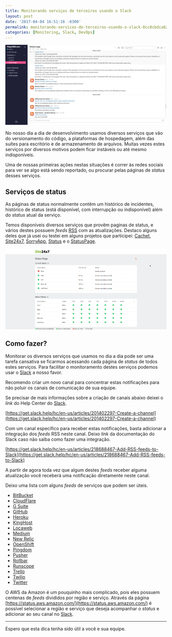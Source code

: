 ```yaml
---
title: Monitorando serviços de terceiros usando o Slack
layout: post
date: '2017-04-04 16:51:16 -0300'
permalink: monitorando-servicos-de-terceiros-usando-o-slack-8cc8cbdca62f
categories: [Monitoring, Slack, DevOps]
---
```


![Meu canal #status-page no Slack](/uploads/1*ZbaDdPv6w8WQTxKtttFssw.png)

No nosso dia a dia de desenvolvimento usamos diversos serviços que vão do versionamento do código, a plataformas de hospedagem, além das suítes para escritório e de armazenamento de arquivos. Muitas vezes estes serviços por diversos motivos podem ficar instáveis ou até mesmo indisponíveis.

Uma de nossas primeiras ações nestas situações é correr às redes sociais para ver se algo está sendo reportado, ou procurar pelas páginas de *status* desses serviços.

## Serviços de status

As páginas de status normalmente contêm um histórico de incidentes, histórico de status (está disponível, com interrupção ou indisponível) além do *status* atual da serviço.

Temos disponíveis diversos serviços que provêm paginas de status, e vários destes possuem *feeds* [RSS](https://pt.wikipedia.org/wiki/RSS) com as atualizações. Destaco alguns deles que já usei ou testei em alguns projetos que participei: [Cachet](https://cachethq.io/), [Site24x7](https://www.site24x7.com/), [SorryApp](https://www.sorryapp.com/), [Status](https://status.io/) e o [StatusPage](https://www.statuspage.io/).

![Minha página de status (status.magnobiet.com) usando o serviço do Site24x7 da Zoho](/uploads/1*3kbrt55KjOzIkZ9ZuFQWUg.png)

## Como fazer?

Monitorar os diversos serviços que usamos no dia a dia pode ser uma tarefa cansativa se ficarmos acessando cada página de *status* de todos estes serviços. Para facilitar o monitoramento destes serviços podemos usar o [Slack](https://medium.com/@slackhq) a nosso favor.

Recomendo criar um novo canal para concentrar estas notificações para não poluir os canais de comunicação de sua equipe.

Se precisar de mais informações sobre a criação de canais abaixo deixei o *link* do Help Center do [Slack](https://medium.com/@slackhq).

[https://get.slack.help/hc/en-us/articles/201402297-Create-a-channel](https://get.slack.help/hc/en-us/articles/201402297-Create-a-channel)

Com um canal especifico para receber estas notificações, basta adicionar a integração dos *feeds* RSS neste canal. Deixo *link* da documentação do Slack caso não saiba como fazer uma integração.

[https://get.slack.help/hc/en-us/articles/218688467-Add-RSS-feeds-to-Slack](https://get.slack.help/hc/en-us/articles/218688467-Add-RSS-feeds-to-Slack)

A partir de agora toda vez que algum destes *feeds* receber alguma atualização você receberá uma notificação diretamente neste canal.

Deixo uma lista com alguns *feeds* de serviços que podem ser úteis.

- [BitBucket](https://status.bitbucket.org/history.rss)
- [CloudFlare](https://www.cloudflarestatus.com/history.rss)
- [G Suite](https://www.google.com/appsstatus/rss/en)
- [GitHub](https://status.github.com/messages.rss)
- [Heroku](https://status.heroku.com/feed)
- [KingHost](http://status.kinghost.net.br/history.rss)
- [Locaweb](https://statusblog.locaweb.com.br/feed)
- [Medium](https://medium.statuspage.io/history.rss)
- [New Relic](https://status.newrelic.com/history.rss)
- [OpenShift](https://status.openshift.com/history.rss)
- [Pingdom](http://status.pingdom.com/history.rss)
- [Pusher](https://status.pusher.com/history.rss)
- [Rollbar](http://status.rollbar.com/history.rss)
- [Runscope](https://runscope.statuspage.io/history.rss)
- [Trello](http://www.trellostatus.com/history.rss)
- [Twilio](https://status.twilio.com/history.rss)
- [Twitter](http://status.twitterstat.us/pages/564314ae3309c22c3b0002fa/rss)

O AWS da Amazon é um pouquinho mais complicado, pois eles possuem centenas de *feeds* divididos por região e serviço. Através da página [https://status.aws.amazon.com/](https://status.aws.amazon.com/) é possível selecionar a região e serviço que deseja acompanhar o *status* e adicionar ao seu canal no [Slack](https://medium.com/@slackhq).

---

Espero que esta dica tenha sido útil a você e sua equipe.
